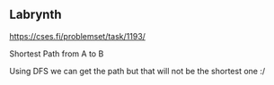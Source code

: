 ## Labrynth

https://cses.fi/problemset/task/1193/


Shortest Path from A to B

Using DFS we can get the path but that will not be the shortest one :/